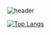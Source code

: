 ![header](https://capsule-render.vercel.app/api?type=venom&color=random&text=Abyssmash&animation=twinkling&fontsize=40&fontColor=FFFFFF)

[![Top Langs](https://github-readme-stats.vercel.app/api/top-langs/?username=anuraghazra&layout=donut)](https://github.com/anuraghazra/github-readme-stats)
